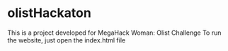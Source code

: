 # olistHackaton

This is a project developed for MegaHack Woman: Olist Challenge
To run the website, just open the index.html file
